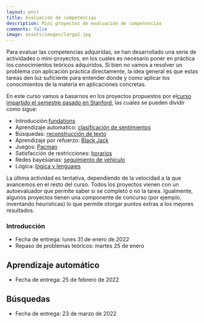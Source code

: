 ```yaml
---
layout: post 
title: Evaluación de competencias
description: Mini proyectos de evaluación de competencias
comments: false 
image: assets/images/larga2.jpg
---
```


Para evaluar las competencias adquiridas, se han desarrollado una serie de
actividades o mini-proyectos, en los cuales es necesario poner en práctica los
conocimientos teóricos adquiridos. Si bien no vamos a resolver un problema con
aplicación práctica directamente, la idea general es que estas tareas den luz
suficiente para entender donde y como aplicar los conocimientos de la materia en
aplicaciones concretas.

En este curso vamos a basarnos en los proyectos propuestos por el[curso impartido el semestre pasado en Stanford](https://stanford-cs221.github.io/autumn2021/#coursework), las cuales se pueden dividir como sigue:

- Introducción:[fundations](https://stanford-cs221.github.io/autumn2021/assignments/foundations/index.html)
- Aprendizaje automatico: [clasificación de sentimientos](https://stanford-cs221.github.io/autumn2021/assignments/sentiment/index.html)
- Búsquedas: [reconstrucción de texto](https://stanford-cs221.github.io/autumn2021/assignments/reconstruct/index.html)
- Aprendizaje por refuerzo: [Black Jack](https://stanford-cs221.github.io/autumn2021/assignments/blackjack/index.html)
- Juegos: [Pacman](https://stanford-cs221.github.io/autumn2021/assignments/pacman/index.html)
- Satisfacción de restricciones: [horarios](https://stanford-cs221.github.io/autumn2021/assignments/scheduling/index.html)
- Redes bayesianas: [seguimiento de vehículo](https://stanford-cs221.github.io/autumn2021/assignments/car/index.html)
- Lógica: [lógica y lenguajes](https://stanford-cs221.github.io/autumn2021/assignments/logic/index.html)   

La última actividad es tentativa, dependiendo de la velocidad a la que avancemos en el resto del curso. Todos los proyectos vienen con un autoevaluador que permite saber si se completó o no la tarea. Igualmente, algunos proyectos tienen una componente de concurso (por ejemplo, inventando heurísticas) lo que permite otorgar puntos extras a los mejores resultados.


### Introducción

- Fecha de entrega: lunes 31 de enero de 2022
- Repaso de problemas teóricos: martes 25 de enero

## Aprendizaje automático

- Fecha de entrega: 25 de febrero de 2022

## Búsquedas

- Fecha de entrega: 23 de marzo de 2022



<!--
## Como cargar, modificar y entregar las actividades

Las actividades se encuentran como repositorios de github como se ve más abajo.
Es importante notar que, al ser un sistema colaborativo, las actividades, así
como sus soluciones se encuentran a disposición de todo mundo.

Aunque exista la actividad en el sistema, mientras no se de aviso en clase que
la tarea está disponible, favor de no empezar a hacerla, ya que puede llegar a
sufrir cambios de última hora.

El procedimiento a seguir para cargar, modificar y entregar una actividad el
siguiente (este procedimiento lo revisaremos en clase para la primera
actividad):

1. Realiza un **fork** en *Github* para el repositorio de la actividad en
   particular.

2. Realiza un **clone** del repositorio a tu computadora (o tus computadoras).

3. Lee los archivos de la actividad, modifica y desarrolla lo que se pide en
   cada uno de ellos. Todos los archivos a modificar son archivos `*.py`. Sin
   embargo en algunas ocasiones se tendrán otro tipo de archivos que no es
   necesario modificar (en particular para las tareas con algoritmos de
   aprendizaje).

4. En todos los archivos se marca claramente lo que hay que hacer y cuantos
   puntos de la tarea cuenta cada ejercicio.

5. Cada vez que realices cambios a los archivos, comentalos (**commit**) y
   realiza un **push** o un **sync** a tu repositorio de *GitHub* con el fin de
   guardar los cambios realizados. Recuerda que esta es la única evidencia que
   se tiene del avance y el tiempo dedicado a las tareas.

6. Una vez terminada la actividad (o una vez que ya no se piense modificarla
   más), realiza un **pull request** al repositorio original (el del profesor).

7. La revisión de la actividad se realizará en linea, marcando las cosas que no
   están bien hechas. Lo que no lleve comentario estará bien hecho (ningún
   comentario significa que la tarea está muy bien). Al final de los comentario
   realizados por el profesor en el **pull request** se agregará un comentario
   con a nota final.

8. De acuerdo al tiempo y a la complejidad que eso implique, el profesor podrá
   (o no) agregar correcciones de código a las tareas entregadas. Esto solo
   cuando las correcciones sean de sintaxis o pequeños errores de programación.
   Errores de lógica o de comprensión no serán resueltos en linea ya que puede
   mal interpretarse como un error menor.

## Listado de actividades de evaluación de competencias 

Es importante recordar que las actividades del semestre anterior pueden ser
modificadas de forma importante, por lo que se recomienda no empezar a realizar
una actividad, hasta que esté marcada como **disponible** en ésta página. Una
vez que la actividad esté marcada como **terminada** no se aceptarán nuevos
*pull request*. Mientras esté la actividad con el estatus de **en proceso de
modificación** se dejan las ligas a la actividad con el fin que los estudiantes
se familiaricen con el nivel de dificultad de las actividades.

1. [Agentes inteligentes](https://github.com/IA-UNISON/1-Agentes-Inteligentes).
   **disponible.** Fecha límite: *3 de septiembre de 2019*.

2. [Satisfacción de restricciones](https://github.com/IA-UNISON/3-SatisfaccionRestricciones).
   **disponible.** Fecha límite: *20 de septiembre de 2019*.

3. [Búsquedas locales](https://github.com/IA-UNISON/2-Temple-Simulado). 
   **disponible.** Fecha límite: *3 de octubre de 2019*.

4. [Búsquedas informadas](https://github.com/IA-UNISON/4-Busquedas-Informadas).
   **disponible.** Fecha límite: *18 de octubre de 2019*.

5. [Búsquedas con adversario](https://github.com/IA-UNISON/5-Busquedas-Adversario). 
   **disponible.** Fecha límite: *31 de octubre de 2019*.

6. [Redes bayesianas](https://github.com/IA-UNISON/6-Naive-Bayes). 
  **disponible.** Fecha límite: *12 de diciembre de 2019*.

7. [Aprendizaje supervisado](https://github.com/IA-UNISON/7-Aprendizaje-Supervisado). 
   **disponible.** Fecha límite: *12 de diciembre de 2019*.

8. [Aprendizaje no supervisado](https://github.com/IA-UNISON/8-Aprendizaje-no-Supervisado). 
    **disponible.** Fecha límite: *12 de diciembre de 2019*.
--> 
